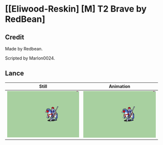 # [\[Eliwood-Reskin\] \[M\] T2 Brave by RedBean]

## Credit

Made by Redbean.

Scripted by Marlon0024.
	
## Lance

| Still | Animation |
| :---: | :-------: |
| ![Lance still](./Lance_000.png) | ![Lance animation](./Lance.gif) |
